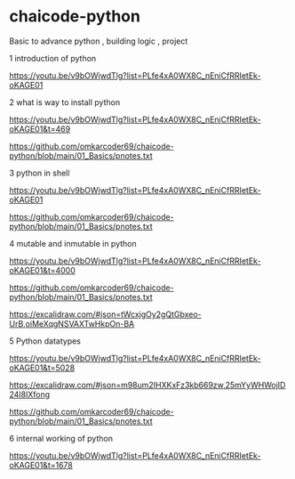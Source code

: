 # chaicode-python

Basic to advance python , building logic , project

1 introduction of python

https://youtu.be/v9bOWjwdTlg?list=PLfe4xA0WX8C_nEniCfRRIetEk-oKAGE01

2 what is way to install python

https://youtu.be/v9bOWjwdTlg?list=PLfe4xA0WX8C_nEniCfRRIetEk-oKAGE01&t=469

https://github.com/omkarcoder69/chaicode-python/blob/main/01_Basics/pnotes.txt

3 python in shell

https://youtu.be/v9bOWjwdTlg?list=PLfe4xA0WX8C_nEniCfRRIetEk-oKAGE01

https://github.com/omkarcoder69/chaicode-python/blob/main/01_Basics/pnotes.txt

4 mutable and inmutable in python 

https://youtu.be/v9bOWjwdTlg?list=PLfe4xA0WX8C_nEniCfRRIetEk-oKAGE01&t=4000

https://github.com/omkarcoder69/chaicode-python/blob/main/01_Basics/pnotes.txt

https://excalidraw.com/#json=tWcxjgOy2gQtGbxeo-UrB,oiMeXqgNSVAXTwHkpOn-BA

5 Python datatypes

https://youtu.be/v9bOWjwdTlg?list=PLfe4xA0WX8C_nEniCfRRIetEk-oKAGE01&t=5028

https://excalidraw.com/#json=m98um2IHXKxFz3kb669zw,25mYyWHWojID24I8lXfong

https://github.com/omkarcoder69/chaicode-python/blob/main/01_Basics/pnotes.txt

6 internal working of python

https://youtu.be/v9bOWjwdTlg?list=PLfe4xA0WX8C_nEniCfRRIetEk-oKAGE01&t=1678
